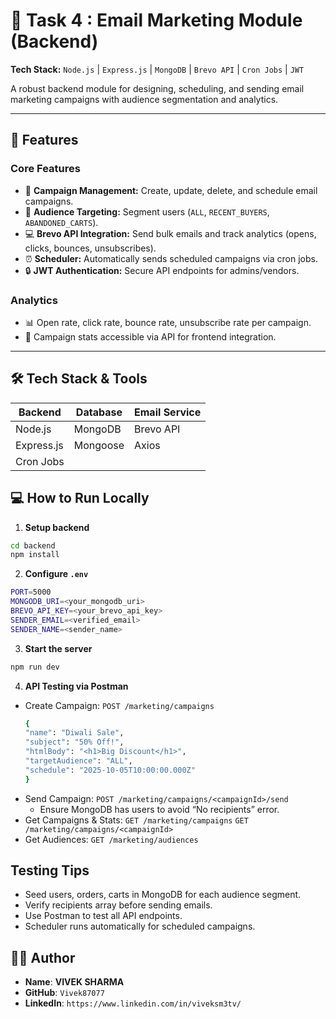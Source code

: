 # 💬 Task 4 : Email Marketing Module (Backend)

**Tech Stack:** `Node.js` | `Express.js` | `MongoDB` | `Brevo API` | `Cron Jobs` | `JWT` 

A robust backend module for designing, scheduling, and sending email marketing campaigns with audience segmentation and analytics.

---

## 🚀 Features

### **Core Features**
- 📨 **Campaign Management:** Create, update, delete, and schedule email campaigns. 
- 👥 **Audience Targeting:** Segment users (`ALL`, `RECENT_BUYERS`, `ABANDONED_CARTS`). 
- 💻 **Brevo API Integration:** Send bulk emails and track analytics (opens, clicks, bounces, unsubscribes). 
- ⏰ **Scheduler:** Automatically sends scheduled campaigns via cron jobs.
- 🔒 **JWT Authentication:** Secure API endpoints for admins/vendors.

### **Analytics**
- 📊 Open rate, click rate, bounce rate, unsubscribe rate per campaign.
- 📝 Campaign stats accessible via API for frontend integration. 

---

## 🛠 Tech Stack & Tools
| **Backend** | **Database** | **Email Service** |
|----------|---------|---------|
| Node.js | MongoDB | Brevo API |
| Express.js | Mongoose | Axios |
| Cron Jobs | | |


## 💻 How to Run Locally

1. **Setup backend**
```sh
cd backend
npm install
```

2. **Configure `.env`**                                                    
```sh
PORT=5000
MONGODB_URI=<your_mongodb_uri>
BREVO_API_KEY=<your_brevo_api_key>
SENDER_EMAIL=<verified_email>
SENDER_NAME=<sender_name>
```

3. **Start the server**
```sh
npm run dev
```

4. **API Testing via Postman**
- Create Campaign: `POST /marketing/campaigns`
  ```sh
  {
  "name": "Diwali Sale",
  "subject": "50% Off!",
  "htmlBody": "<h1>Big Discount</h1>",
  "targetAudience": "ALL",
  "schedule": "2025-10-05T10:00:00.000Z"
  }
  ```
- Send Campaign: `POST /marketing/campaigns/<campaignId>/send`
  - Ensure MongoDB has users to avoid “No recipients” error.
- Get Campaigns & Stats:
  `GET /marketing/campaigns`
  `GET /marketing/campaigns/<campaignId>`
- Get Audiences:
  `GET /marketing/audiences`


## Testing Tips
- Seed users, orders, carts in MongoDB for each audience segment.
- Verify recipients array before sending emails.
- Use Postman to test all API endpoints.
- Scheduler runs automatically for scheduled campaigns.


## 👨‍💻 Author
- **Name**: **VIVEK SHARMA**
- **GitHub**: `Vivek87077`
- **LinkedIn**: `https://www.linkedin.com/in/viveksm3tv/`
